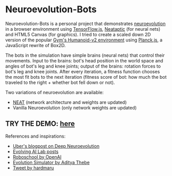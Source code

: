 # Neuroevolution-Bots
Neuroevolution-Bots is a personal project that demonstrates [neuroevolution](https://en.wikipedia.org/wiki/Neuroevolution) in a browser environment using [TensorFlow.js](https://js.tensorflow.org/), [Neataptic](https://github.com/wagenaartje/neataptic) (for neural nets) and HTML5 Canvas (for graphics). I tried to create a scaled down 2D version of the popular [Gym's Humanoid-v2 environment](https://gym.openai.com/envs/Humanoid-v2/) using [Planck.js](http://piqnt.com/planck.js/), a JavaScript rewrite of Box2D.

The bots in the simulation have simple brains (neural nets) that control their movements. Input to the brains: bot's head position in the world space and angles of bot's leg and knee joints; output of the brains: rotation forces to bot's leg and knee joints. After every iteration, a fitness function chooses the most fit bots to the next iteration (fitness score of bot: how much the bot traveled to the right + whether bot fell down or not).

Two variations of neuroevolution are available:
* [NEAT](http://nn.cs.utexas.edu/downloads/papers/stanley.ec02.pdf) (network architecture and weights are updated)
* Vanilla Neuroevolution (only network weights are updated)

## TRY THE DEMO: [here](https://mishig25.github.io/neuroevolution-robots/)

References and inspirations:
* [Uber's blogpost on Deep Neuroevolution](https://eng.uber.com/deep-neuroevolution/)
* [Evolving AI Lab posts](http://www.evolvingai.org/robotics)
* [Roboschool by OpenAI](https://github.com/openai/roboschool)
* [Evolution Simulator by Aditya Thebe](https://github.com/adityathebe/evolutionSimulator)
* [Tweet by hardmaru](https://twitter.com/hardmaru/status/1007150247829594112?lang=en)